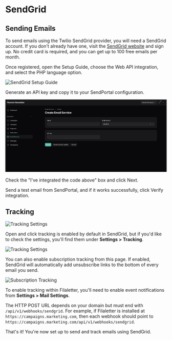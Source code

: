 # SendGrid

## Sending Emails

To send emails using the Twilio SendGrid provider, you will need a SendGrid account. If you don't already have one, visit the [SendGrid website](https://sendgrid.com) and sign up. No credit card is required, and you can get up to 100 free emails per month.

Once registered, open the Setup Guide, choose the Web API integration, and select the PHP language option.

![SendGrid Setup Guide](https://sendportal.io/img/docs/providers/sendgrid/sendgrid-1.png)

Generate an API key and copy it to your SendPortal configuration.

![Generate API Key](../../images/providers/sendgrid/sendgrid-2.png)

Check the "I've integrated the code above" box and click Next.

Send a test email from SendPortal, and if it works successfully, click Verify integration.

## Tracking

![Tracking Settings](https://sendportal.io/img/docs/providers/sendgrid/sendgrid-3.png)

Open and click tracking is enabled by default in SendGrid, but if you'd like to check the settings, you'll find them under **Settings > Tracking**.

![Tracking Settings](https://sendportal.io/img/docs/providers/sendgrid/sendgrid-4.png)

You can also enable subscription tracking from this page. If enabled, SendGrid will automatically add unsubscribe links to the bottom of every email you send.

![Subscription Tracking](https://sendportal.io/img/docs/providers/sendgrid/sendgrid-5.png)

To enable tracking within Filaletter, you'll need to enable event notifications from **Settings > Mail Settings**.

The HTTP POST URL depends on your domain but must end with `/api/v1/webhooks/sendgrid`. For example, if Filaletter is installed at `https://campaigns.marketing.com`, then each webhook should point to `https://campaigns.marketing.com/api/v1/webhooks/sendgrid`.

That's it! You're now set up to send and track emails using SendGrid.